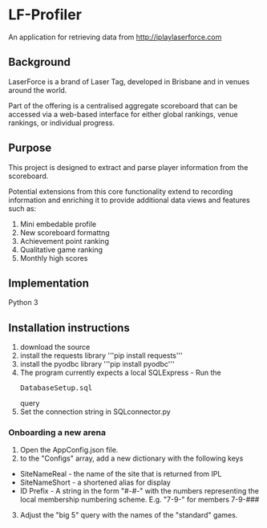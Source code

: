 
# LF-Profiler
An application for retrieving data from http://iplaylaserforce.com


## Background

LaserForce is a brand of Laser Tag, developed in Brisbane and in venues around the world.

Part of the offering is a centralised aggregate scoreboard that can be accessed via a web-based interface for either global rankings, venue rankings, or individual progress.

## Purpose

This project is designed to extract and parse player information from the scoreboard.

Potential extensions from this core functionality extend to recording information and enriching it to provide additional data views and features such as:

 1. Mini embedable profile
 1. New scoreboard formattng
 2. Achievement point ranking
 3. Qualitative game ranking
 4. Monthly high scores

## Implementation

Python 3

## Installation instructions

1. download the source
2. install the requests library '''pip install requests'''
3. install the pyodbc library '''pip install pyodbc'''
5. The program currently expects a local SQLExpress - Run the <pre>DatabaseSetup.sql</pre> query
6. Set the connection string in SQLconnector.py


### Onboarding a new arena
1. Open the AppConfig.json file. 
2. to the "Configs" array, add a new dictionary with the following keys
 - SiteNameReal - the name of the site that is returned from IPL
 - SiteNameShort - a shortened alias for display
 - ID Prefix - A string in the form "#-#-" with the numbers representing the local membership numbering scheme. E.g. "7-9-" for members 7-9-###
3. Adjust the "big 5" query with the names of the "standard" games.